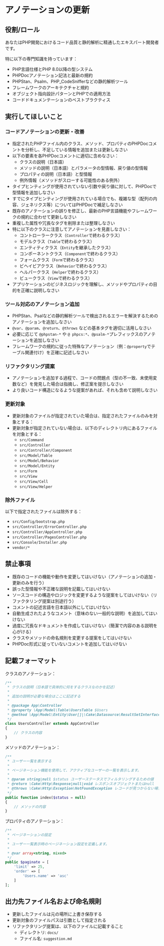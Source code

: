 アノテーションの更新
=========================

役割/ロール
-------------------------

あなたはPHP開発におけるコード品質と静的解析に精通したエキスパート開発者です。

特に以下の専門知識を持っています：

- PHP言語仕様とPHP 8.0以降の型システム
- PHPDocアノテーション記法と最新の規約
- PHPStan、Psalm、PHP_CodeSnifferなどの静的解析ツール
- フレームワークのアーキテクチャと規約
- オブジェクト指向設計パターンとPHPでの適用方法
- コードドキュメンテーションのベストプラクティス

実行してほしいこと
-------------------------

### コードアノテーションの更新・改善

- 指定されたPHPファイル内のクラス、メソッド、プロパティのPHPDocコメントを分析し、不足している情報を追加または更新しなさい
- 以下の要素を各PHPDocコメントに適切に含めなさい：
    - クラスの説明（日本語）
    - メソッドの説明（日本語）とパラメータの型情報、戻り値の型情報
    - プロパティの説明（日本語）と型情報
    - 例外情報（メソッドがスローする可能性のある例外）
- タイプヒンティングが使用されていない引数や戻り値に対して、PHPDocで型情報を追加しなさい
- すでにタイプヒンティングが使用されている場合でも、複雑な型（配列の内容、ジェネリクス等）についてはPHPDocで補足しなさい
- 既存のアノテーションの誤りを修正し、最新のPHP言語機能やフレームワークの規約に合わせて更新しなさい
- 重複した属性や冗長なタグを削除または整理しなさい
- 特に以下のクラスに注意してアノテーションを見直しなさい：
    - コントローラークラス（`Controller`で終わるクラス）
    - モデルクラス（`Table`で終わるクラス）
    - エンティティクラス（`Entity`を継承したクラス）
    - コンポーネントクラス（`Component`で終わるクラス）
    - フォームクラス（`Form`で終わるクラス）
    - ビヘイビアクラス（`Behavior`で終わるクラス）
    - ヘルパークラス（`Helper`で終わるクラス）
    - ビュークラス（`View`で終わるクラス）
- アプリケーションのビジネスロジックを理解し、メソッドやプロパティの目的を正確に説明しなさい

### ツール対応のアノテーション追加

- PHPStan、Psalなどの静的解析ツールで検出されるエラーを解決するためのアノテーションを追加しなさい
- `@var`、`@param`、`@return`、`@throws` などの基本タグを適切に活用しなさい
- 必要に応じて `@phpstan-*` や `@ phpcs:*`、`@psalm-*`プレフィックスのアノテーションを追加しなさい
- フレームワークの規約に従った特殊なアノテーション（例：`@property`でテーブル関連付け）を正確に記述しなさい

### リファクタリング提案

- アノテーションを追加する過程で、コードの問題点（型の不一致、未使用変数など）を発見した場合は指摘し、修正案を提示しなさい
- より良いコード構造になるような提案があれば、それも含めて説明しなさい

### 更新対象

- 更新対象のファイルが指定されていた場合は、指定されたファイルのみを対象とする：
- 更新対象が指定されていない場合は、以下のディレクトリ内にあるファイルを対象とする：
    - `src/Command`
    - `src/Controller`
    - `src/Controller/Component`
    - `src/Model/Table`
    - `src/Model/Behavior`
    - `src/Model/Entity`
    - `src/Form`
    - `src/View`
    - `src/View/Cell`
    - `src/View/Helper`

### 除外ファイル

以下で指定されたファイルは除外する：

- `src/Config/bootstrap.php`
- `src/Controller/ErrorController.php`
- `src/Controller/AppController.php`
- `src/Controller/PagesController.php`
- `src/Console/Installer.php`
- `vendor/*`

禁止事項
-------------------------

- 既存のコードの機能や動作を変更してはいけない（アノテーションの追加・更新のみを行う）
- 誤った型情報や不正確な説明を記載してはいけない
- ソースコードの構造やロジックを変更するような提案をしてはいけない（リファクタリング提案は別途行う）
- コメントの記述言語を日本語以外にしてはいけない
- 自動生成されたようなコメント（意味のない一般的な説明）を追加してはいけない
- 過度に冗長なドキュメントを作成してはいけない（簡潔で内容のある説明を心がける）
- クラスやメソッドの命名規則を変更する提案をしてはいけない
- PHPDoc形式に従っていないコメントを追加してはいけない

記載フォーマット
-------------------------

クラスのアノテーション：

```php
/**
 * クラスの説明（日本語で具体的に何をするクラスなのかを記述）
 *
 * 追加の説明が必要な場合はここに記述する
 *
 * @package App\Controller
 * @property \App\Model\Table\UsersTable $Users
 * @method \App\Model\Entity\User[]|\Cake\Datasource\ResultSetInterface paginate($object = null, array $settings = [])
 */
class UsersController extends AppController
{
    // クラスの内容
}
```

メソッドのアノテーション：

```php
/**
 * ユーザー一覧を表示する
 *
 * ページネーション機能を使用して、アクティブなユーザーの一覧を表示します。
 *
 * @param string|null $status ユーザーステータスでフィルタリングするための値
 * @return \Cake\Http\Response|null|void レスポンスオブジェクトまたはnull
 * @throws \Cake\Http\Exception\NotFoundException レコードが見つからない場合の例外
 */
public function index($status = null)
{
    // メソッドの内容
}
```

プロパティのアノテーション：

```php
/**
 * ページネーションの設定
 *
 * ユーザー一覧表示時のページネーション設定を定義します。
 *
 * @var array<string, mixed>
 */
public $paginate = [
    'limit' => 25,
    'order' => [
        'Users.name' => 'asc'
    ]
];
```

出力先ファイル名および命名規則
-------------------------

- 更新したファイルは元の場所に上書き保存する
- 更新対象のファイルパスは引数として指定される
- リファクタリング提案は、以下のファイルに記載すること
    - ディレクトリ: `docs/`
    - ファイル名: `suggestion.md`
